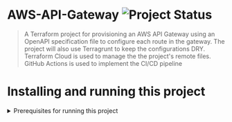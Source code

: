 # AWS-API-Gateway ![Project Status](https://img.shields.io/badge/proof--of--concept-in--progress-blue)


> A Terraform project for provisioning an AWS API Gateway using an OpenAPI specification file to configure each route in the gateway. The project will also use Terragrunt to keep the configurations DRY. Terraform Cloud is used to manage the the project's remote files. GitHub Actions is used to implement the CI/CD pipeline


# Installing and running this project
<details>
  <summary>Prerequisites for running this project</summary>
  
##### The project has the following dependencies  
- AWS CLI version 2
- Terraform CLI 0.14.2 
</details>
